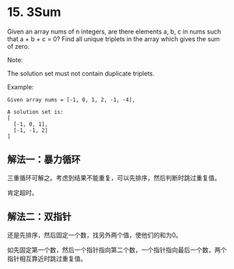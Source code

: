 # 15. 3Sum

Given an array nums of n integers, are there elements a, b, c in nums such that a + b + c = 0? Find all unique triplets in the array which gives the sum of zero.

Note:

The solution set must not contain duplicate triplets.

Example:
```
Given array nums = [-1, 0, 1, 2, -1, -4],

A solution set is:
[
  [-1, 0, 1],
  [-1, -1, 2]
]
```

## 解法一：暴力循环

三重循环可解之。考虑到结果不能重复，可以先排序，然后判断时跳过重复值。

肯定超时。

## 解法二：双指针

还是先排序，然后固定一个数，找另外两个值，使他们的和为0。

如先固定第一个数，然后一个指针指向第二个数，一个指针指向最后一个数，两个指针相互靠近时跳过重复值。